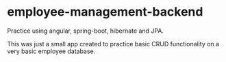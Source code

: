 # employee-management-backend
Practice using angular, spring-boot, hibernate and JPA.

This was just a small app created to practice basic CRUD functionality on a very basic employee database.
